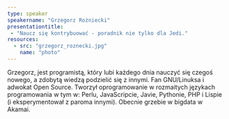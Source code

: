 ```yaml
---
type: speaker
speakername: "Grzegorz Rożniecki"
presentationtitle: 
 - "Naucz się kontrybuować - poradnik nie tylko dla Jedi."
resources:
  - src: "grzegorz_roznecki.jpg"
    name: "photo"
---
```

Grzegorz, jest programistą, który lubi każdego dnia nauczyć się czegoś nowego, a zdobytą wiedzą podzielić się z innymi. Fan GNU/Linuksa i adwokat Open Source. Tworzył oprogramowanie w rozmaitych językach programowania w tym w: Perlu, JavaScripcie, Javie, Pythonie, PHP i Lispie (i eksperymentował z paroma innymi). Obecnie grzebie w bigdata w Akamai.
